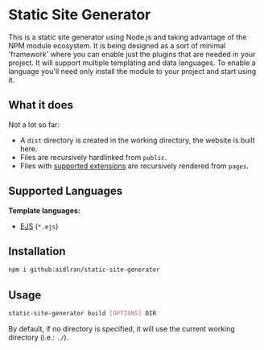 # Static Site Generator

This is a static site generator using Node.js and taking advantage of the NPM module ecosystem. It is being designed as a sort of minimal 'framework' where you can enable just the plugins that are needed in your project. It will support multiple templating and data languages. To enable a language you'll need only install the module to your project and start using it.

## What it does

Not a lot so far:

- A `dist` directory is created in the working directory, the website is built here.
- Files are recursively hardlinked from `public`.
- Files with [supported extensions](#supported-languages) are recursively rendered from `pages`.

## Supported Languages

**Template languages:**

- [EJS](https://www.npmjs.com/package/ejs) (`*.ejs`)

## Installation

```sh
npm i github:aidlran/static-site-generator
```

## Usage

```sh
static-site-generator build [OPTIONS] DIR
```

By default, if no directory is specified, it will use the current working directory (i.e.: `./`). 
